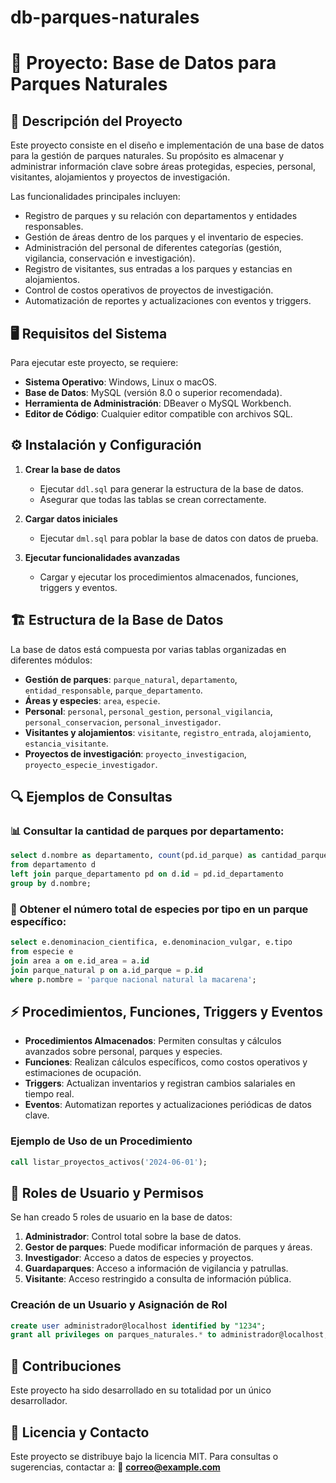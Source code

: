 # db-parques-naturales
# 📌 Proyecto: Base de Datos para Parques Naturales

## 📖 Descripción del Proyecto

Este proyecto consiste en el diseño e implementación de una base de datos para la gestión de parques naturales. Su propósito es almacenar y administrar información clave sobre áreas protegidas, especies, personal, visitantes, alojamientos y proyectos de investigación.

Las funcionalidades principales incluyen:

- Registro de parques y su relación con departamentos y entidades responsables.
- Gestión de áreas dentro de los parques y el inventario de especies.
- Administración del personal de diferentes categorías (gestión, vigilancia, conservación e investigación).
- Registro de visitantes, sus entradas a los parques y estancias en alojamientos.
- Control de costos operativos de proyectos de investigación.
- Automatización de reportes y actualizaciones con eventos y triggers.

## 🖥️ Requisitos del Sistema

Para ejecutar este proyecto, se requiere:

- **Sistema Operativo**: Windows, Linux o macOS.
- **Base de Datos**: MySQL (versión 8.0 o superior recomendada).
- **Herramienta de Administración**: DBeaver o MySQL Workbench.
- **Editor de Código**: Cualquier editor compatible con archivos SQL.

## ⚙️ Instalación y Configuración

1. **Crear la base de datos**

   - Ejecutar `ddl.sql` para generar la estructura de la base de datos.
   - Asegurar que todas las tablas se crean correctamente.

2. **Cargar datos iniciales**

   - Ejecutar `dml.sql` para poblar la base de datos con datos de prueba.

3. **Ejecutar funcionalidades avanzadas**

   - Cargar y ejecutar los procedimientos almacenados, funciones, triggers y eventos.

## 🏗️ Estructura de la Base de Datos

La base de datos está compuesta por varias tablas organizadas en diferentes módulos:

- **Gestión de parques**: `parque_natural`, `departamento`, `entidad_responsable`, `parque_departamento`.
- **Áreas y especies**: `area`, `especie`.
- **Personal**: `personal`, `personal_gestion`, `personal_vigilancia`, `personal_conservacion`, `personal_investigador`.
- **Visitantes y alojamientos**: `visitante`, `registro_entrada`, `alojamiento`, `estancia_visitante`.
- **Proyectos de investigación**: `proyecto_investigacion`, `proyecto_especie_investigador`.

## 🔍 Ejemplos de Consultas

### 📊 Consultar la cantidad de parques por departamento:

```sql
select d.nombre as departamento, count(pd.id_parque) as cantidad_parques
from departamento d
left join parque_departamento pd on d.id = pd.id_departamento
group by d.nombre;
```

### 🦉 Obtener el número total de especies por tipo en un parque específico:

```sql
select e.denominacion_cientifica, e.denominacion_vulgar, e.tipo 
from especie e
join area a on e.id_area = a.id
join parque_natural p on a.id_parque = p.id
where p.nombre = 'parque nacional natural la macarena';
```

## ⚡ Procedimientos, Funciones, Triggers y Eventos

- **Procedimientos Almacenados**: Permiten consultas y cálculos avanzados sobre personal, parques y especies.
- **Funciones**: Realizan cálculos específicos, como costos operativos y estimaciones de ocupación.
- **Triggers**: Actualizan inventarios y registran cambios salariales en tiempo real.
- **Eventos**: Automatizan reportes y actualizaciones periódicas de datos clave.

### Ejemplo de Uso de un Procedimiento

```sql
call listar_proyectos_activos('2024-06-01');
```

## 🔑 Roles de Usuario y Permisos

Se han creado 5 roles de usuario en la base de datos:

1. **Administrador**: Control total sobre la base de datos.
2. **Gestor de parques**: Puede modificar información de parques y áreas.
3. **Investigador**: Acceso a datos de especies y proyectos.
4. **Guardaparques**: Acceso a información de vigilancia y patrullas.
5. **Visitante**: Acceso restringido a consulta de información pública.

### Creación de un Usuario y Asignación de Rol

```sql
create user administrador@localhost identified by "1234";
grant all privileges on parques_naturales.* to administrador@localhost;
```

## 👥 Contribuciones

Este proyecto ha sido desarrollado en su totalidad por un único desarrollador.

## 📜 Licencia y Contacto

Este proyecto se distribuye bajo la licencia MIT. Para consultas o sugerencias, contactar a:
📧 **[correo@example.com](mailto\:santiagohdzeimer.97@gmail.com)**

